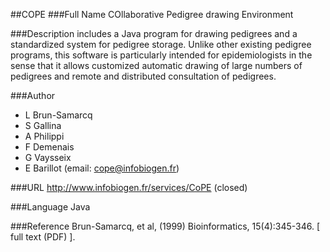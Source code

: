 ##COPE
###Full Name
COllaborative Pedigree drawing Environment

###Description
includes a Java program for drawing pedigrees and a standardized system for pedigree storage. Unlike other existing pedigree programs, this software is particularly intended for epidemiologists in the sense that it allows customized automatic drawing of large numbers of pedigrees and remote and distributed consultation of pedigrees.

###Author
* L Brun-Samarcq
* S Gallina
* A Philippi
* F Demenais
* G Vaysseix
* E Barillot (email: cope@infobiogen.fr)

###URL
http://www.infobiogen.fr/services/CoPE (closed)

###Language
Java

###Reference
Brun-Samarcq, et al, (1999) Bioinformatics, 15(4):345-346\. [ full text (PDF) ].



